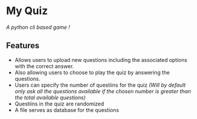 # My Quiz
*A python cli based game !*

## Features
* Allows users to upload new questions including the associated options with the correct answer.
* Also allowing users to choose to play the quiz by answering the questions.
* Users can specify the number of questiins for the quiz _\(Will by default only ask all the questions available if the chosen number is greater than the total available questions\)_
* Questiins in the quiz are randomized
* A file serves as database for the questions


